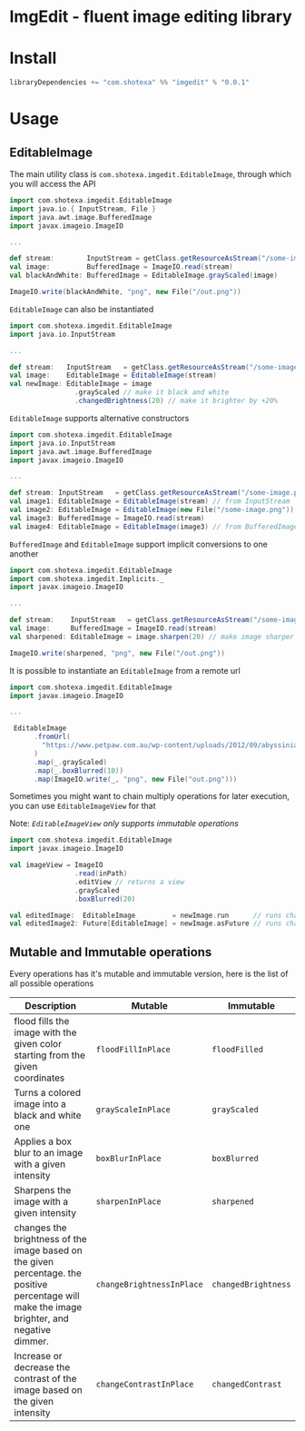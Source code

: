 # ImgEdit - fluent image editing library

# Install

```scala
libraryDependencies += "com.shotexa" %% "imgedit" % "0.0.1"
```

# Usage

## EditableImage

The main utility class is `com.shotexa.imgedit.EditableImage`, through which you will access the API

```scala
import com.shotexa.imgedit.EditableImage
import java.io.{ InputStream, File } 
import java.awt.image.BufferedImage
import javax.imageio.ImageIO

...

def stream:        InputStream = getClass.getResourceAsStream("/some-image.png")
val image:         BufferedImage = ImageIO.read(stream)
val blackAndWhite: BufferedImage = EditableImage.grayScaled(image)

ImageIO.write(blackAndWhite, "png", new File("/out.png"))

```
`EditableImage` can also be instantiated

```scala
import com.shotexa.imgedit.EditableImage
import java.io.InputStream

...

def stream:   InputStream   = getClass.getResourceAsStream("/some-image.png")
val image:    EditableImage = EditableImage(stream)
val newImage: EditableImage = image
                .grayScaled // make it black and white
                .changedBrightness(20) // make it brighter by +20%
```
`EditableImage` supports alternative constructors

```scala
import com.shotexa.imgedit.EditableImage
import java.io.InputStream
import java.awt.image.BufferedImage
import javax.imageio.ImageIO

...

def stream: InputStream   = getClass.getResourceAsStream("/some-image.png")
val image1: EditableImage = EditableImage(stream) // from InputStream
val image2: EditableImage = EditableImage(new File("/some-image.png")) // from File
val image3: BufferedImage = ImageIO.read(stream)
val image4: EditableImage = EditableImage(image3) // from BufferedImage

```
`BufferedImage` and `EditableImage` support implicit conversions to one another

```scala
import com.shotexa.imgedit.EditableImage
import com.shotexa.imgedit.Implicits._
import javax.imageio.ImageIO

...

def stream:    InputStream   = getClass.getResourceAsStream("/some-image.png")
val image:     BufferedImage = ImageIO.read(stream)
val sharpened: EditableImage = image.sharpen(20) // make image sharper by 20 points

ImageIO.write(sharpened, "png", new File("/out.png"))

```

It is possible to instantiate an `EditableImage` from a remote url

```scala
import com.shotexa.imgedit.EditableImage
import javax.imageio.ImageIO

...

 EditableImage
      .fromUrl(
        "https://www.petpaw.com.au/wp-content/uploads/2012/09/abyssinian-cat-3.jpg"
      )
      .map(_.grayScaled)
      .map(_.boxBlurred(10))
      .map(ImageIO.write(_, "png", new File("out.png")))


```

Sometimes you might want to chain multiply operations for later execution, you can use `EditableImageView` for that

Note: <em>`EditableImageView` only supports immutable operations</em>

```scala
import com.shotexa.imgedit.EditableImage
import javax.imageio.ImageIO

val imageView = ImageIO
                .read(inPath)
                .editView // returns a view
                .grayScaled
                .boxBlurred(20)

val editedImage:  EditableImage         = newImage.run      // runs chained operations in current thread
val editedImage2: Future[EditableImage] = newImage.asFuture // runs chained operations in another thread

```


## Mutable and Immutable operations

Every operations has it's mutable and immutable version, here is the list of all possible operations

| Description                                                                                                                                   | Mutable                   | Immutable           |
|-----------------------------------------------------------------------------------------------------------------------------------------------|---------------------------|---------------------|
| flood fills the image with the given color starting from the given coordinates                                                                | `floodFillInPlace`        | `floodFilled`       |
| Turns a colored image into a black and white one                                                                                              | `grayScaleInPlace`        | `grayScaled`        |
| Applies a box blur to an image with a given intensity                                                                                         | `boxBlurInPlace`          | `boxBlurred`        |
| Sharpens the image with a given intensity                                                                                                     | `sharpenInPlace`          | `sharpened`         |
| changes the brightness of the image based on the given percentage. the positive percentage will make the image brighter, and negative dimmer. | `changeBrightnessInPlace` | `changedBrightness` |
| Increase or decrease the contrast of the image based on the given intensity                                                                   | `changeContrastInPlace`   | `changedContrast`   |